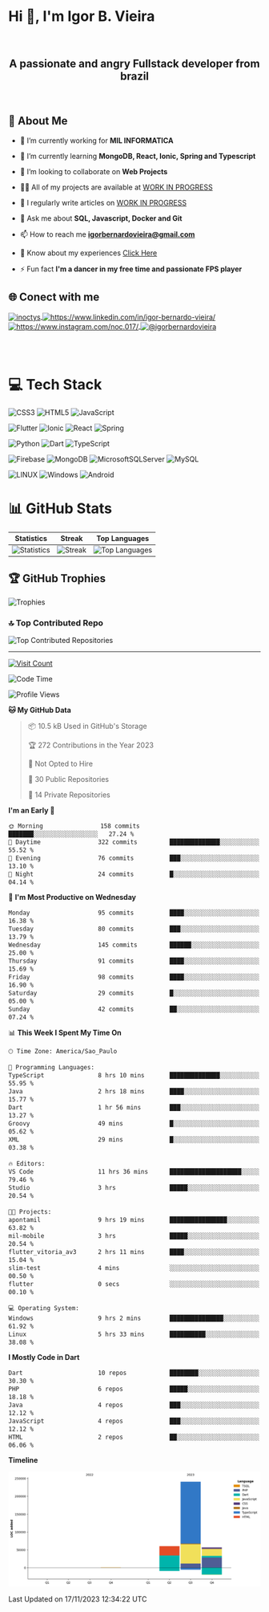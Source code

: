 # Hi 👋, I'm Igor B. Vieira

<br>

<center><h2>A passionate and angry Fullstack developer from brazil</h2></center>

<br>

## 💫 About Me

- 🔭 I’m currently working for **MIL INFORMATICA**

- 🌱 I’m currently learning **MongoDB, React, Ionic, Spring and Typescript**

- 👯 I’m looking to collaborate on **Web Projects**

- 👨‍💻 All of my projects are available at [WORK IN PROGRESS]()

- 📝 I regularly write articles on [WORK IN PROGRESS]()

- 💬 Ask me about **SQL, Javascript, Docker and Git**

- 📫 How to reach me **<igorbernardovieira@gmail.com>**

- 📄 Know about my experiences [Click Here](https://www.linkedin.com/in/igor-bernardo-vieira/)

- ⚡ Fun fact **I'm a dancer in my free time and passionate FPS player**

## 🌐 Conect with me

<a href="https://twitter.com/inoctys" target="blank">
  <img align="center" src="https://raw.githubusercontent.com/rahuldkjain/github-profile-readme-generator/master/src/images/icons/Social/twitter.svg" alt="inoctys" height="30" width="40" />
</a>
<a href="https://linkedin.com/in/https://www.linkedin.com/in/igor-bernardo-vieira/" target="blank">
  <img align="center" src="https://raw.githubusercontent.com/rahuldkjain/github-profile-readme-generator/master/src/images/icons/Social/linked-in-alt.svg" alt="https://www.linkedin.com/in/igor-bernardo-vieira/" height="30" width="40" />
</a>
<a href="https://instagram.com/https://www.instagram.com/noc.017/" target="blank">
  <img align="center" src="https://raw.githubusercontent.com/rahuldkjain/github-profile-readme-generator/master/src/images/icons/Social/instagram.svg" alt="https://www.instagram.com/noc.017/" height="30" width="40" />
</a>
<a href="https://medium.com/@igorbernardovieira" target="blank">
  <img align="center" src="https://raw.githubusercontent.com/rahuldkjain/github-profile-readme-generator/master/src/images/icons/Social/medium.svg" alt="@igorbernardovieira" height="30" width="40" />
</a>

<br><br>

# 💻 Tech Stack

![CSS3](https://img.shields.io/badge/css3-%231572B6.svg?style=for-the-badge&logo=css3&logoColor=white) ![HTML5](https://img.shields.io/badge/html5-%23E34F26.svg?style=for-the-badge&logo=html5&logoColor=white) ![JavaScript](https://img.shields.io/badge/javascript-%23323330.svg?style=for-the-badge&logo=javascript&logoColor=%23F7DF1E)

![Flutter](https://img.shields.io/badge/Flutter-%2302569B.svg?style=for-the-badge&logo=Flutter&logoColor=white) ![Ionic](https://img.shields.io/badge/Ionic-%233880FF.svg?style=for-the-badge&logo=Ionic&logoColor=white) ![React](https://img.shields.io/badge/react-%2320232a.svg?style=for-the-badge&logo=react&logoColor=%2361DAFB) ![Spring](https://img.shields.io/badge/spring-%236DB33F.svg?style=for-the-badge&logo=spring&logoColor=white)

![Python](https://img.shields.io/badge/python-3670A0?style=for-the-badge&logo=python&logoColor=ffdd54) ![Dart](https://img.shields.io/badge/dart-%230175C2.svg?style=for-the-badge&logo=dart&logoColor=white) ![TypeScript](https://img.shields.io/badge/typescript-%23007ACC.svg?style=for-the-badge&logo=typescript&logoColor=white)

![Firebase](https://img.shields.io/badge/firebase-%23039BE5.svg?style=for-the-badge&logo=firebase) ![MongoDB](https://img.shields.io/badge/MongoDB-%234ea94b.svg?style=for-the-badge&logo=mongodb&logoColor=white) ![MicrosoftSQLServer](https://img.shields.io/badge/Microsoft%20SQL%20Sever-CC2927?style=for-the-badge&logo=microsoft%20sql%20server&logoColor=white) ![MySQL](https://img.shields.io/badge/mysql-%2300f.svg?style=for-the-badge&logo=mysql&logoColor=white)

![LINUX](https://img.shields.io/badge/Linux-FCC624?style=for-the-badge&logo=linux&logoColor=black) ![Windows](https://img.shields.io/badge/Windows-0078D6.svg?style=for-the-badge&logo=Windows&logoColor=white)
![Android](https://img.shields.io/badge/Android-3DDC84?style=for-the-badge&logo=android&logoColor=white)

<!-- Badges from https://github.com/Ileriayo/markdown-badges -->

# 📊 GitHub Stats

| Statistics | Streak | Top Languages |
|--------------|--------|----------------------|
| ![Statistics](https://github-readme-stats.vercel.app/api?username=IgorBVieira&theme=highcontrast&hide_border=false&include_all_commits=true&count_private=true) | ![Streak](https://github-readme-streak-stats.herokuapp.com/?user=IgorBVieira&theme=highcontrast&hide_border=false) | ![Top Languages](https://github-readme-stats.vercel.app/api/top-langs/?username=IgorBVieira&theme=highcontrast&hide_border=false&include_all_commits=true&count_private=true&layout=compact) |

## 🏆 GitHub Trophies

![Trophies](https://github-profile-trophy.vercel.app/?username=IgorBVieira&theme=darkhub&no-frame=false&no-bg=false&margin-w=4)

### 🔝 Top Contributed Repo

![Top Contributed Repositories](https://github-contributor-stats.vercel.app/api?username=IgorBVieira&limit=5&theme=dark&combine_all_yearly_contributions=true)

---

[![Visit Count](https://visitcount.itsvg.in/api?id=IgorBVieira&icon=0&color=12)](https://visitcount.itsvg.in)

<!--START_SECTION:waka-->
![Code Time](http://img.shields.io/badge/Code%20Time-54%20hrs%2017%20mins-blue)

![Profile Views](http://img.shields.io/badge/Profile%20Views-0-blue)

**🐱 My GitHub Data** 

> 📦 10.5 kB Used in GitHub's Storage 
 > 
> 🏆 272 Contributions in the Year 2023
 > 
> 🚫 Not Opted to Hire
 > 
> 📜 30 Public Repositories 
 > 
> 🔑 14 Private Repositories 
 > 
**I'm an Early 🐤** 

```text
🌞 Morning                158 commits         ███████░░░░░░░░░░░░░░░░░░   27.24 % 
🌆 Daytime                322 commits         ██████████████░░░░░░░░░░░   55.52 % 
🌃 Evening                76 commits          ███░░░░░░░░░░░░░░░░░░░░░░   13.10 % 
🌙 Night                  24 commits          █░░░░░░░░░░░░░░░░░░░░░░░░   04.14 % 
```
📅 **I'm Most Productive on Wednesday** 

```text
Monday                   95 commits          ████░░░░░░░░░░░░░░░░░░░░░   16.38 % 
Tuesday                  80 commits          ███░░░░░░░░░░░░░░░░░░░░░░   13.79 % 
Wednesday                145 commits         ██████░░░░░░░░░░░░░░░░░░░   25.00 % 
Thursday                 91 commits          ████░░░░░░░░░░░░░░░░░░░░░   15.69 % 
Friday                   98 commits          ████░░░░░░░░░░░░░░░░░░░░░   16.90 % 
Saturday                 29 commits          █░░░░░░░░░░░░░░░░░░░░░░░░   05.00 % 
Sunday                   42 commits          ██░░░░░░░░░░░░░░░░░░░░░░░   07.24 % 
```


📊 **This Week I Spent My Time On** 

```text
🕑︎ Time Zone: America/Sao_Paulo

💬 Programming Languages: 
TypeScript               8 hrs 10 mins       ██████████████░░░░░░░░░░░   55.95 % 
Java                     2 hrs 18 mins       ████░░░░░░░░░░░░░░░░░░░░░   15.77 % 
Dart                     1 hr 56 mins        ███░░░░░░░░░░░░░░░░░░░░░░   13.27 % 
Groovy                   49 mins             █░░░░░░░░░░░░░░░░░░░░░░░░   05.62 % 
XML                      29 mins             █░░░░░░░░░░░░░░░░░░░░░░░░   03.38 % 

🔥 Editors: 
VS Code                  11 hrs 36 mins      ████████████████████░░░░░   79.46 % 
Studio                   3 hrs               █████░░░░░░░░░░░░░░░░░░░░   20.54 % 

🐱‍💻 Projects: 
apontamil                9 hrs 19 mins       ████████████████░░░░░░░░░   63.82 % 
mil-mobile               3 hrs               █████░░░░░░░░░░░░░░░░░░░░   20.54 % 
flutter_vitoria_av3      2 hrs 11 mins       ████░░░░░░░░░░░░░░░░░░░░░   15.04 % 
slim-test                4 mins              ░░░░░░░░░░░░░░░░░░░░░░░░░   00.50 % 
flutter                  0 secs              ░░░░░░░░░░░░░░░░░░░░░░░░░   00.10 % 

💻 Operating System: 
Windows                  9 hrs 2 mins        ███████████████░░░░░░░░░░   61.92 % 
Linux                    5 hrs 33 mins       ██████████░░░░░░░░░░░░░░░   38.08 % 
```

**I Mostly Code in Dart** 

```text
Dart                     10 repos            ████████░░░░░░░░░░░░░░░░░   30.30 % 
PHP                      6 repos             █████░░░░░░░░░░░░░░░░░░░░   18.18 % 
Java                     4 repos             ███░░░░░░░░░░░░░░░░░░░░░░   12.12 % 
JavaScript               4 repos             ███░░░░░░░░░░░░░░░░░░░░░░   12.12 % 
HTML                     2 repos             ██░░░░░░░░░░░░░░░░░░░░░░░   06.06 % 
```



**Timeline**

![Lines of Code chart](https://raw.githubusercontent.com/IgorBVieira/IgorBVieira/main/assets/bar_graph.png)


 Last Updated on 17/11/2023 12:34:22 UTC
<!--END_SECTION:waka-->


<!-- Dev Statistics by: https://github.com/anmol098/waka-readme-stats -->

<!-- Proudly created with GPRM ( https://gprm.itsvg.in ) and https:rahuldkjaingithubiogh-profile-readme-generator/
 -->
